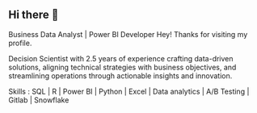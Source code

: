 ## Hi there 👋
Business Data Analyst | Power BI Developer
Hey! Thanks for visiting my profile.

Decision Scientist with 2.5 years of experience crafting data-driven solutions, aligning technical strategies with business objectives, and streamlining operations through actionable insights and innovation.

Skills : SQL | R | Power BI | Python | Excel | Data analytics | A/B Testing | Gitlab | Snowflake

<!--
**maheshbabu3325/maheshbabu3325** is a ✨ _special_ ✨ repository because its `README.md` (this file) appears on your GitHub profile.

Here are some ideas to get you started:

- 🔭 I’m currently not working
- 🌱 I’m currently learning Tableau and Figma
- 👯 I’m looking to collaborate on Data Analytics and Data Science problems ...
- 💬 Ask me about Data Analytics and Data Science
- 📫 How to reach me: maheshchinna3325@gmail.com
- 😄 Pronouns: He/Him
-->
